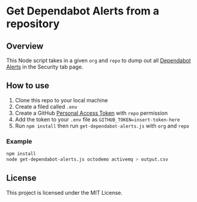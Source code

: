 # Get Dependabot Alerts from a repository

## Overview

This Node script takes in a given `org` and `repo` to dump out all [Dependabot Alerts](https://help.github.com/en/github/managing-security-vulnerabilities/viewing-and-updating-vulnerable-dependencies-in-your-repository) in the Security tab page.

## How to use
1. Clone this repo to your local machine
2. Create a filed called `.env`
3. Create a GitHub [Personal Access Token](https://help.github.com/articles/authorizing-a-personal-access-token-for-use-with-a-saml-single-sign-on-organization/) with `repo` permission
4. Add the token to your `.env` file as `GITHUB_TOKEN=insert-token-here`
5. Run `npm install` then run `get-dependabot-alerts.js` with `org` and `repo`
### Example
```.sh
npm install
node get-dependabot-alerts.js octodemo activemq > output.csv
```
## License
This project is licensed under the MIT License.